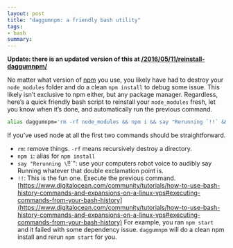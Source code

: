 ```yaml
---
layout: post
title: "daggumnpm: a friendly bash utility"
tags:
- bash
summary:
---
```



**Update: there is an updated version of this at [/2016/05/11/reinstall-daggumnpm/](/2016/05/11/reinstall-daggumnpm/)**

No matter what version of [npm](http://npmjs.com/) you use, you likely have had
to destroy your `node_modules` folder and do a clean `npm install` to debug some
issue. This likely isn’t exclusive to npm either, but any package manager.
Regardless, here’s a quick friendly bash script to reinstall your `node_modules`
fresh, let you know when it’s done, and automatically run the previous command.

``` bash
alias daggumnpm='rm -rf node_modules && npm i && say "Rerunning `!!` && !!'
```


If you’ve used node at all the first two commands should be straightforward.


* `rm`: remove things. `-rf` means recursively destroy a directory.
* `npm i`: alias for `npm install`
* `say "Rerunning \`!!\`": use your computers robot voice to audibly say Running
  whatever that double exclamation point is.
* `!!`: This is the fun one. Execute the previous command. [https://www.digitalocean.com/community/tutorials/how-to-use-bash-history-commands-and-expansions-on-a-linux-vps#executing-commands-from-your-bash-history](https://www.digitalocean.com/community/tutorials/how-to-use-bash-history-commands-and-expansions-on-a-linux-vps#executing-commands-from-your-bash-history)
  For example, you ran `npm start` and it failed with some dependency issue.
  `daggumnpm` will do a clean npm install and rerun `npm start` for you.

